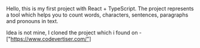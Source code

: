 Hello, this is my first project with React + TypeScript. The project represents a tool which helps you to count words, characters, sentences, paragraphs and pronouns in text.

Idea is not mine, I cloned the project which i found on - ["https://www.codevertiser.com/"]